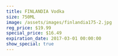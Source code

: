 ```yaml
---
title: FINLANDIA Vodka
size: 750ML
image: /assets/images/finlandia175-2.jpg
reg_price: $19.99
special_price: $16.49
expiration_date: 2017-03-01 00:00:00
show_special: true
---
```




